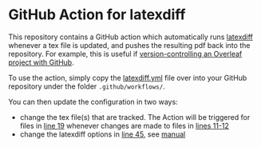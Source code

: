 # GitHub Action for latexdiff

This repository contains a GitHub action which automatically runs [latexdiff](https://ctan.org/pkg/latexdiff?lang=en) whenever a tex file is updated, 
and pushes the resulting pdf back into the repository.
For example, this is useful if [version-controlling an Overleaf project with GitHub](https://www.overleaf.com/learn/how-to/How_do_I_connect_an_Overleaf_project_with_a_repo_on_GitHub,_GitLab_or_BitBucket%3F).

To use the action, simply copy the [latexdiff.yml](https://github.com/priyanshuone6/latexdiff-test/tree/main/.github/workflows) file over into your GitHub repository
under the folder `.github/workflows/`.

You can then update the configuration in two ways:
- change the tex file(s) that are tracked. The Action will be triggered for files in [line 19](https://github.com/priyanshuone6/latexdiff-test/blob/1b0d9ccfc5221c5998bdb647fbe151353919ce18/.github/workflows/latexdiff.yml#L19) whenever changes are made to files in [lines 11-12](https://github.com/priyanshuone6/latexdiff-test/blob/1b0d9ccfc5221c5998bdb647fbe151353919ce18/.github/workflows/latexdiff.yml#L11-L12)
- change the latexdiff options in [line 45]( 
https://github.com/priyanshuone6/latexdiff-test/blob/1b0d9ccfc5221c5998bdb647fbe151353919ce18/.github/workflows/latexdiff.yml#L45
), see [manual](https://mirror.las.iastate.edu/tex-archive/support/latexdiff/doc/latexdiff-man.pdf)
